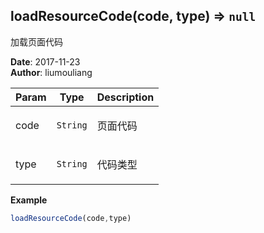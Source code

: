 ## loadResourceCode(code, type) ⇒ <code>null</code>
<p>加载页面代码</p>

**Date**: 2017-11-23  
**Author**: liumouliang  

| Param | Type | Description |
| --- | --- | --- |
| code | <code>String</code> | <p>页面代码</p> |
| type | <code>String</code> | <p>代码类型</p> |

**Example**  
```javascript
loadResourceCode(code,type)
```
